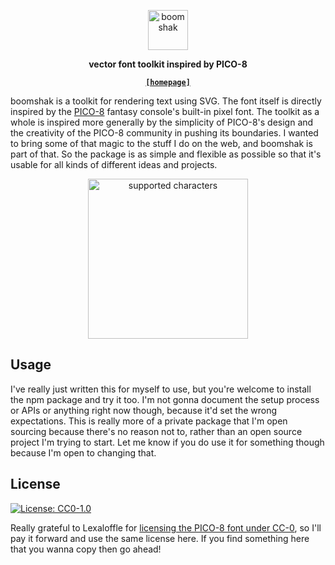 <p align="center">
  <img
    alt="boomshak"
    src="https://henry.catalinismith.com/boomshak/boomshak.svg"
    height="64"
  />
</p>

<p align="center">
  <strong>
    vector font toolkit inspired by PICO-8
  </strong>
</p>

<p align="center">
  <a href="https://henry.catalinismith.com/boomshak">
    <strong><code>[homepage]</code></strong>
  </a>
</p>

boomshak is a toolkit for rendering text using SVG.
The font itself is directly inspired by the [PICO-8] fantasy
console's built-in pixel font.
The toolkit as a whole is inspired more generally by the
simplicity of PICO-8's design and the creativity of the
PICO-8 community in pushing its boundaries.
I wanted to bring some of that magic to the stuff I do on the
web, and boomshak is part of that.
So the package is as simple and flexible as possible so that
it's usable for all kinds of different ideas and projects.

<p align="center">
  <img
    alt="supported characters"
    src="https://henry.catalinismith.com/boomshak/characters.svg"
    width="256"
    height="256"
  />
</p>

Usage
-----

I've really just written this for myself to use, but you're
welcome to install the npm package and try it too. I'm not gonna
document the setup process or APIs or anything right now though,
because it'd set the wrong expectations. This is really more of
a private package that I'm open sourcing because there's no
reason not to, rather than an open source project I'm trying to
start. Let me know if you do use it for something though
because I'm open to changing that.

License
-------

<a href="http://creativecommons.org/publicdomain/zero/1.0/">
  <img
    alt="License: CC0-1.0"
    src="https://licensebuttons.net/l/zero/1.0/80x15.png"
  />
</a>

Really grateful to Lexaloffle for [licensing the PICO-8 font
under CC-0][license tweet], so I'll pay it forward and use the
same license here. If you find something here that you wanna
copy then go ahead!

[PICO-8]: https://www.lexaloffle.com/pico-8.php
[license tweet]: https://twitter.com/lexaloffle/status/873657107203080192?lang=en
